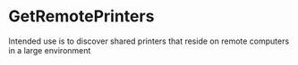 # GetRemotePrinters
Intended use is to discover shared printers that reside on remote computers in a large environment
